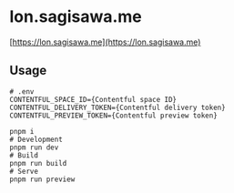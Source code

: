 # lon.sagisawa.me

[https://lon.sagisawa.me](https://lon.sagisawa.me)

## Usage

```shell
# .env
CONTENTFUL_SPACE_ID={Contentful space ID}
CONTENTFUL_DELIVERY_TOKEN={Contentful delivery token}
CONTENTFUL_PREVIEW_TOKEN={Contentful preview token}
```

```shell
pnpm i
# Development
pnpm run dev
# Build
pnpm run build
# Serve
pnpm run preview
```
